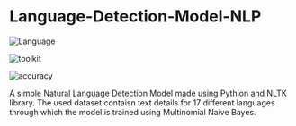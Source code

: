 
# Language-Detection-Model-NLP



![Language](https://img.shields.io/badge/language-python-blue) 

![toolkit](https://img.shields.io/badge/toolkit-NLTK-yellow)

![accuracy](https://img.shields.io/badge/accuracy-0.98-orange)


A simple Natural Language Detection Model made using Pythion and NLTK library.
The used dataset contaisn text details for 17 different languages through which the model is trained using Multinomial Naive Bayes.